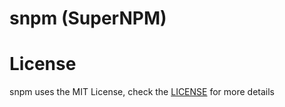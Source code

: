 # snpm (SuperNPM)

# License
snpm uses the MIT License, check the [LICENSE](LICENSE.md) for more details